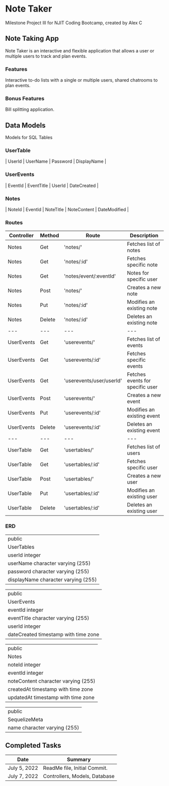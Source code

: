 # Note Taker
    
Milestone Project III for NJIT Coding Bootcamp, created by Alex C

## Note Taking App

Note Taker is an interactive and flexible application that allows a user or multiple users to track and plan events.

### Features

Interactive to-do lists with a single or multiple users, shared chatrooms to plan events.

### Bonus Features

Bill splitting application.

## Data Models

Models for SQL Tables

### UserTable

| UserId | UserName | Password | DisplayName |

### UserEvents

| EventId | EventTitle | UserId | DateCreated |

### Notes

| NoteId | EventId | NoteTitle | NoteContent | DateModified |

### Routes

| Controller | Method | Route | Description|
| --- | --- | --- | --- |
| Notes | Get | 'notes/' | Fetches list of notes |
| Notes | Get | 'notes/:id' | Fetches specific note |
| Notes | Get | 'notes/event/:eventId' | Notes for specific user|
| Notes | Post | 'notes/' | Creates a new note |
| Notes | Put | 'notes/:id' | Modifies an existing note |
| Notes | Delete | 'notes/:id' | Deletes an existing note |
| --- | --- | --- | --- |
| UserEvents | Get | 'userevents/' | Fetches list of events |
| UserEvents | Get | 'userevents/:id' | Fetches specific events |
| UserEvents | Get | 'userevents/user/userId' | Fetches events for specific user |
| UserEvents | Post | 'userevents/' | Creates a new event |
| UserEvents | Put | 'userevents/:id' | Modifies an existing event |
| UserEvents | Delete | 'userevents/:id' | Deletes an existing event |
| --- | --- | --- | --- |
| UserTable | Get | 'usertables/' | Fetches list of users |
| UserTable | Get | 'usertables/:id' | Fetches specific user |
| UserTable | Post | 'usertables/' | Creates a new user |
| UserTable | Put | 'usertables/:id' | Modifies an existing user |
| UserTable | Delete | 'usertables/:id' | Deletes an existing user |

### ERD 
|                                     |         
| --- |
| public |
| UserTables |                                    
| userId integer |                                
| userName character varying (255) |              
| password character varying (255) |.             
| displayName character varying (255) |          
                                                  
|                                     |           
| --- |                                           
| public |                                       
| UserEvents |
| eventId integer |
| eventTitle character varying (255) |
| userId integer |
| dateCreated timestamp with time zone |

|                                     |
| --- |
| public |
| Notes |
| noteId integer |
| eventId integer |
| noteContent character varying (255) |
| createdAt timestamp with time zone |
| updatedAt timestamp with time zone |

|              |
| --- |
| public |
| SequelizeMeta |
| name character varying (255) |


## Completed Tasks
| Date | Summary |
| ---- | ------- |
| July 5, 2022 | ReadMe file, Initial Commit. |
| July 7, 2022 | Controllers, Models, Database |


